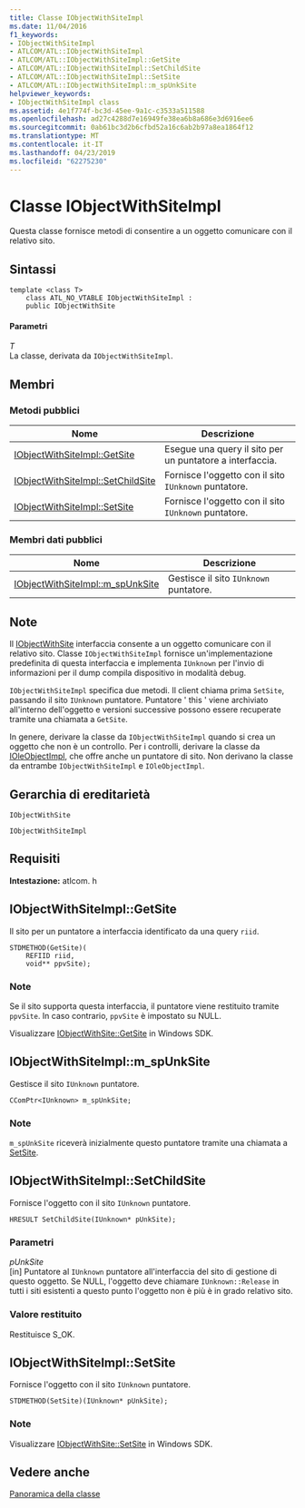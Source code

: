 ```yaml
---
title: Classe IObjectWithSiteImpl
ms.date: 11/04/2016
f1_keywords:
- IObjectWithSiteImpl
- ATLCOM/ATL::IObjectWithSiteImpl
- ATLCOM/ATL::IObjectWithSiteImpl::GetSite
- ATLCOM/ATL::IObjectWithSiteImpl::SetChildSite
- ATLCOM/ATL::IObjectWithSiteImpl::SetSite
- ATLCOM/ATL::IObjectWithSiteImpl::m_spUnkSite
helpviewer_keywords:
- IObjectWithSiteImpl class
ms.assetid: 4e1f774f-bc3d-45ee-9a1c-c3533a511588
ms.openlocfilehash: ad27c4288d7e16949fe38ea6b8a686e3d6916ee6
ms.sourcegitcommit: 0ab61bc3d2b6cfbd52a16c6ab2b97a8ea1864f12
ms.translationtype: MT
ms.contentlocale: it-IT
ms.lasthandoff: 04/23/2019
ms.locfileid: "62275230"
---
```

# <a name="iobjectwithsiteimpl-class"></a>Classe IObjectWithSiteImpl

Questa classe fornisce metodi di consentire a un oggetto comunicare con il relativo sito.

## <a name="syntax"></a>Sintassi

```
template <class T>
    class ATL_NO_VTABLE IObjectWithSiteImpl :
    public IObjectWithSite
```

#### <a name="parameters"></a>Parametri

*T*<br/>
La classe, derivata da `IObjectWithSiteImpl`.

## <a name="members"></a>Membri

### <a name="public-methods"></a>Metodi pubblici

|Nome|Descrizione|
|----------|-----------------|
|[IObjectWithSiteImpl::GetSite](#getsite)|Esegue una query il sito per un puntatore a interfaccia.|
|[IObjectWithSiteImpl::SetChildSite](#setchildsite)|Fornisce l'oggetto con il sito `IUnknown` puntatore.|
|[IObjectWithSiteImpl::SetSite](#setsite)|Fornisce l'oggetto con il sito `IUnknown` puntatore.|

### <a name="public-data-members"></a>Membri dati pubblici

|Nome|Descrizione|
|----------|-----------------|
|[IObjectWithSiteImpl::m_spUnkSite](#m_spunksite)|Gestisce il sito `IUnknown` puntatore.|

## <a name="remarks"></a>Note

Il [IObjectWithSite](/windows/desktop/api/ocidl/nn-ocidl-iobjectwithsite) interfaccia consente a un oggetto comunicare con il relativo sito. Classe `IObjectWithSiteImpl` fornisce un'implementazione predefinita di questa interfaccia e implementa `IUnknown` per l'invio di informazioni per il dump compila dispositivo in modalità debug.

`IObjectWithSiteImpl` specifica due metodi. Il client chiama prima `SetSite`, passando il sito `IUnknown` puntatore. Puntatore ' this ' viene archiviato all'interno dell'oggetto e versioni successive possono essere recuperate tramite una chiamata a `GetSite`.

In genere, derivare la classe da `IObjectWithSiteImpl` quando si crea un oggetto che non è un controllo. Per i controlli, derivare la classe da [IOleObjectImpl](../../atl/reference/ioleobjectimpl-class.md), che offre anche un puntatore di sito. Non derivano la classe da entrambe `IObjectWithSiteImpl` e `IOleObjectImpl`.

## <a name="inheritance-hierarchy"></a>Gerarchia di ereditarietà

`IObjectWithSite`

`IObjectWithSiteImpl`

## <a name="requirements"></a>Requisiti

**Intestazione:** atlcom. h

##  <a name="getsite"></a>  IObjectWithSiteImpl::GetSite

Il sito per un puntatore a interfaccia identificato da una query `riid`.

```
STDMETHOD(GetSite)(
    REFIID riid,
    void** ppvSite);
```

### <a name="remarks"></a>Note

Se il sito supporta questa interfaccia, il puntatore viene restituito tramite `ppvSite`. In caso contrario, `ppvSite` è impostato su NULL.

Visualizzare [IObjectWithSite::GetSite](/windows/desktop/api/ocidl/nf-ocidl-iobjectwithsite-getsite) in Windows SDK.

##  <a name="m_spunksite"></a>  IObjectWithSiteImpl::m_spUnkSite

Gestisce il sito `IUnknown` puntatore.

```
CComPtr<IUnknown> m_spUnkSite;
```

### <a name="remarks"></a>Note

`m_spUnkSite` riceverà inizialmente questo puntatore tramite una chiamata a [SetSite](#setsite).

##  <a name="setchildsite"></a>  IObjectWithSiteImpl::SetChildSite

Fornisce l'oggetto con il sito `IUnknown` puntatore.

```
HRESULT SetChildSite(IUnknown* pUnkSite);
```

### <a name="parameters"></a>Parametri

*pUnkSite*<br/>
[in] Puntatore al `IUnknown` puntatore all'interfaccia del sito di gestione di questo oggetto. Se NULL, l'oggetto deve chiamare `IUnknown::Release` in tutti i siti esistenti a questo punto l'oggetto non è più è in grado relativo sito.

### <a name="return-value"></a>Valore restituito

Restituisce S_OK.

##  <a name="setsite"></a>  IObjectWithSiteImpl::SetSite

Fornisce l'oggetto con il sito `IUnknown` puntatore.

```
STDMETHOD(SetSite)(IUnknown* pUnkSite);
```

### <a name="remarks"></a>Note

Visualizzare [IObjectWithSite::SetSite](/windows/desktop/api/ocidl/nf-ocidl-iobjectwithsite-setsite) in Windows SDK.

## <a name="see-also"></a>Vedere anche

[Panoramica della classe](../../atl/atl-class-overview.md)

